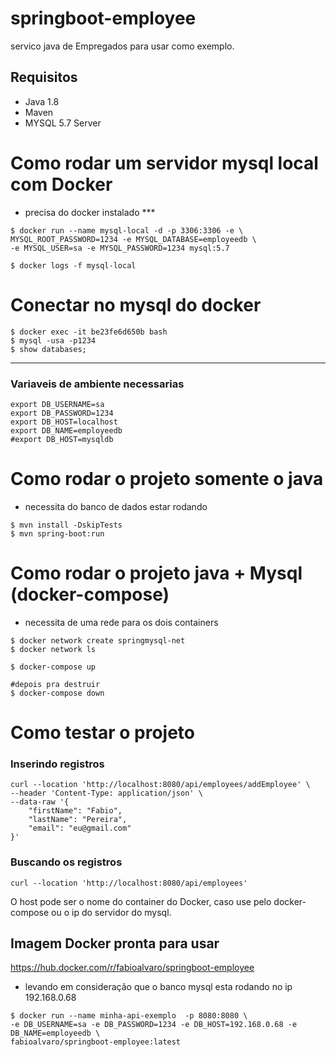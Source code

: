# springboot-employee
servico java de Empregados para usar como exemplo.

## Requisitos
* Java 1.8
* Maven
* MYSQL 5.7 Server

# Como rodar um servidor mysql local com Docker
* precisa do docker instalado ***
```
$ docker run --name mysql-local -d -p 3306:3306 -e \
MYSQL_ROOT_PASSWORD=1234 -e MYSQL_DATABASE=employeedb \
-e MYSQL_USER=sa -e MYSQL_PASSWORD=1234 mysql:5.7

$ docker logs -f mysql-local 
```


# Conectar no mysql do docker
```
$ docker exec -it be23fe6d650b bash
$ mysql -usa -p1234
$ show databases;
```

------

### Variaveis de ambiente necessarias
```
export DB_USERNAME=sa
export DB_PASSWORD=1234
export DB_HOST=localhost
export DB_NAME=employeedb
#export DB_HOST=mysqldb
```



# Como rodar o projeto somente o java
* necessita do banco de dados estar rodando
```
$ mvn install -DskipTests
$ mvn spring-boot:run  

```

# Como rodar o projeto java + Mysql (docker-compose)
* necessita de uma rede para os dois containers
```
$ docker network create springmysql-net
$ docker network ls

$ docker-compose up

#depois pra destruir
$ docker-compose down

```

# Como testar o projeto
### Inserindo registros
```
curl --location 'http://localhost:8080/api/employees/addEmployee' \
--header 'Content-Type: application/json' \
--data-raw '{
    "firstName": "Fabio",
    "lastName": "Pereira",
    "email": "eu@gmail.com"
}'
```
### Buscando os registros
```
curl --location 'http://localhost:8080/api/employees'
```


O host pode ser o nome do container do Docker, caso use pelo docker-compose ou o ip do servidor do mysql.

## Imagem Docker pronta para usar

https://hub.docker.com/r/fabioalvaro/springboot-employee

* levando em consideração que o banco mysql esta rodando no ip 192.168.0.68
```
$ docker run --name minha-api-exemplo  -p 8080:8080 \
-e DB_USERNAME=sa -e DB_PASSWORD=1234 -e DB_HOST=192.168.0.68 -e DB_NAME=employeedb \
fabioalvaro/springboot-employee:latest
```

